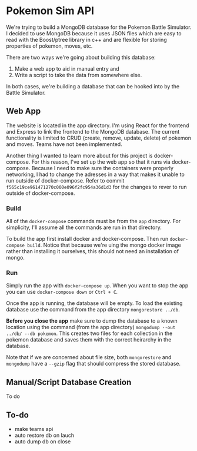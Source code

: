 # Pokemon Sim API

We're trying to build a MongoDB database for the Pokemon Battle Simulator. I decided to use MongoDB because it uses JSON files which are easy to read with the Boost/ptree library in c++ and are flexible for storing properties of pokemon, moves, etc. 

There are two ways we're going about building this database:
1. Make a web app to aid in manual entry and
2. Write a script to take the data from somewhere else.

In both cases, we're building a database that can be hooked into by the Battle Simulator. 


## Web App

The website is located in the app directory. I'm using React for the frontend and Express to link the frontend to the MongoDB database. The current functionality is limited to CRUD (create, remove, update, delete) of pokemon and moves. Teams have not been implemented. 

Another thing I wanted to learn more about for this project is docker-compose. For this reason, I've set up the web app so that it runs via docker-compose. Because I need to make sure the containers were properly networking, I had to change the adresses in a way that makes it unable to run outside of docker-compose. Refer to commit `f565c19ce961471270c000e096f2fc954a36d1d3` for the changes to rever to run outside of docker-compose. 


### Build

All of the `docker-compose` commands must be from the `app` directory. For simplicity, I'll assume all the commands are run in that directory. 

To build the app first install docker and docker-compose. Then run `docker-compose build`. Notice that because we're uing the mongo docker image rather than installing it ourselves, this should not need an installation of mongo. 

### Run

Simply run the app with `docker-compose up`. When you want to stop the app you can use `docker-compose down` or `Ctrl + C`. 

Once the app is running, the database will be empty. To load the existing database use the command from the app directory `mongorestore ../db`. 

**Before you close the app** make sure to dump the database to a known location using the command (from the app directory) `mongodump --out ../db/ --db pokemon`. This creates two files for each collection in the pokemon database and saves them with the correct heirarchy in the database. 

Note that if we are concerned about file size, both `mongorestore` and 	`mongodump` have a `--gzip` flag that should compress the stored database. 


## Manual/Script Database Creation

To do


## To-do

- make teams api
- auto restore db on lauch
- auto dump db on close

